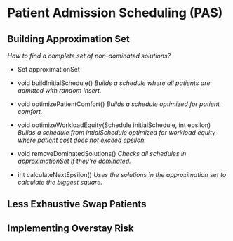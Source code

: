 # Patient Admission Scheduling (PAS)

## Building Approximation Set

_How to find a complete set of non-dominated solutions?_

- Set<Schedule> approximationSet

- void buildInitialSchedule()
  _Builds a schedule where all patients are admitted with random insert._
- void optimizePatientComfort()
  _Builds a schedule optimized for patient comfort._
- void optimizeWorkloadEquity(Schedule initialSchedule, int epsilon)
  _Builds a schedule from intialSchedule optimized for workload equity
  where patient cost does not exceed epsilon._
- void removeDominatedSolutions()
  _Checks all schedules in approximationSet if they're dominated._
- int calculateNextEpsilon()
  _Uses the solutions in the approximation set to calculate the
  biggest square._

## Less Exhaustive Swap Patients

## Implementing Overstay Risk
